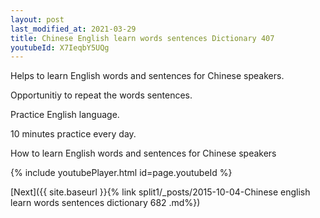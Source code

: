 ```yaml
---
layout: post
last_modified_at: 2021-03-29
title: Chinese English learn words sentences Dictionary 407 
youtubeId: X7IeqbY5UQg
---
```

 
 
Helps to learn English words and sentences for Chinese speakers.

Opportunitiy to repeat the words sentences. 

Practice English language. 
 
10 minutes practice every day. 
 
How to learn English words and sentences for Chinese speakers 
 
{% include youtubePlayer.html id=page.youtubeId %}
 
 
[Next]({{ site.baseurl }}{% link  split1/_posts/2015-10-04-Chinese english learn words sentences dictionary 682 .md%})
 
